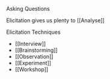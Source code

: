Asking Questions

Elicitation gives us plenty to [[Analyse]]

Elicitation Techniques

- [[Interview]]
- [[Brainstorming]]
- [[Observation]]
- [[Experiment]]
- [[Workshop]]
